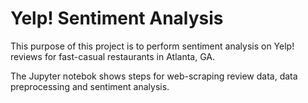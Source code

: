 # Yelp! Sentiment Analysis

This purpose of this project is to perform sentiment analysis on Yelp! reviews for fast-casual restaurants in Atlanta, GA.

The Jupyter notebok shows steps for web-scraping review data, data preprocessing and sentiment analysis.
